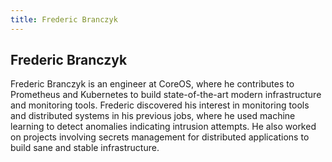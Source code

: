 ```yaml
---
title: Frederic Branczyk
---
```


## Frederic Branczyk

Frederic Branczyk is an engineer at CoreOS, where he contributes to Prometheus and Kubernetes to build state-of-the-art modern infrastructure and monitoring tools. Frederic discovered his interest in monitoring tools and distributed systems in his previous jobs, where he used machine learning to detect anomalies indicating intrusion attempts. He also worked on projects involving secrets management for distributed applications to build sane and stable infrastructure.
